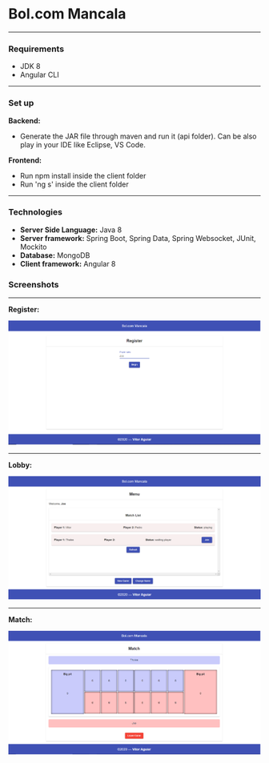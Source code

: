 # Bol.com Mancala

---
### Requirements

- JDK 8
- Angular CLI

---

### Set up

**Backend:**

- Generate the JAR file through maven and run it (api folder). Can be also play in your IDE like Eclipse, VS Code.

**Frontend:**

- Run npm install inside the client folder
- Run 'ng s' inside the client folder

---
### Technologies

- **Server Side Language:** Java 8
- **Server framework:** Spring Boot, Spring Data, Spring Websocket, JUnit, Mockito
- **Database:** MongoDB
- **Client framework:** Angular 8

### Screenshots

---
**Register:**

![](./screenshots/Register.png)

---
**Lobby:**

![](./screenshots/Lobby.png)

---
**Match:**

![](./screenshots/Match.png)
